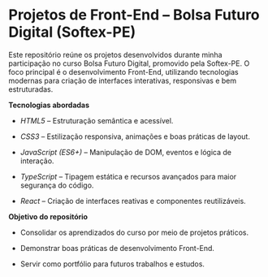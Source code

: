 # Projetos de Front-End – Bolsa Futuro Digital (Softex-PE)


Este repositório reúne os projetos desenvolvidos durante minha participação no curso Bolsa Futuro Digital, promovido pela Softex-PE.
O foco principal é o desenvolvimento Front-End, utilizando tecnologias modernas para criação de interfaces interativas, responsivas e bem estruturadas.


**Tecnologias abordadas**


- *HTML5* – Estruturação semântica e acessível.

- *CSS3* – Estilização responsiva, animações e boas práticas de layout.

- *JavaScript (ES6+)* – Manipulação de DOM, eventos e lógica de interação.

- *TypeScript* – Tipagem estática e recursos avançados para maior segurança do código.

- *React* – Criação de interfaces reativas e componentes reutilizáveis.


**Objetivo do repositório**


- Consolidar os aprendizados do curso por meio de projetos práticos.

- Demonstrar boas práticas de desenvolvimento Front-End.

- Servir como portfólio para futuros trabalhos e estudos.
